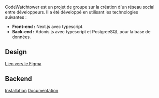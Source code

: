 CodeWatchtower est un projet de groupe sur la création d'un réseau social entre développeurs. Il a été développé en utilisant les technologies suivantes :

- **Front-end :** Next.js avec typescript.
- **Back-end :** Adonis.js avec typescript et PostgreeSQL pour la base de données.

## Design
[Lien vers le Figma](https://www.figma.com/design/RYRH0y2Cnjc57PuTtwNqE3/CodeWatchtower?node-id=0-1&t=lp2dYP46g1gOaPbN-1)

## Backend
[Installation](https://omniscient-slug-7f3.notion.site/Projet-SNP-BDD-Installation-cefb7ec7f1e34f02ad41995c64598088)
[Documentation ](https://omniscient-slug-7f3.notion.site/Projet-SNP-BDD-Installation-cefb7ec7f1e34f02ad41995c64598088)
